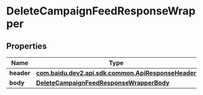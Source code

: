 

# DeleteCampaignFeedResponseWrapper


## Properties

Name | Type | Description | Notes
------------ | ------------- | ------------- | -------------
**header** | [**com.baidu.dev2.api.sdk.common.ApiResponseHeader**](com.baidu.dev2.api.sdk.common.ApiResponseHeader.md) |  |  [optional]
**body** | [**DeleteCampaignFeedResponseWrapperBody**](DeleteCampaignFeedResponseWrapperBody.md) |  |  [optional]



